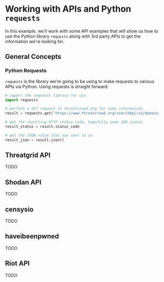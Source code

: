 # Working with APIs and Python `requests`

In this example, we'll work with some API examples that will show us how to use the Python library `requests` along with 3rd party APIs to get the information we're looking for.

## General Concepts

### Python Requests
`requests` is the library we're going to be using to make requests to various APIs via Python. Using requests is straight forward:

```python
# import the requests library for use
import requests

# perform a GET request to threatcrowd.org for some information
result = requests.get('https://www.threatcrowd.org/searchApi/v2/domain/report/?domain=riotgames.com')

# get the resulting HTTP status code, hopefully some 200 status
result_status = result.status_code

# get the JSON value that was sent to us
result_json = result.json()
```

## Threatgrid API
TODO

## Shodan API
TODO

## censysio
TODO

## haveibeenpwned
TODO

## Riot API
TODO
